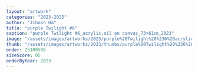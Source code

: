 ```yaml
---
layout: "artwork"
categories: "2023-2025"
author: "Jihoon Ha"
title: "purple Twilight #6"
caption: "purple Twilight #6_acrylic,oil on canvas_73×61㎝_2023"
image: "/assets/images/artworks/2023/purple%20Twilight%20%236%20acrylic%2Coil%20on%20canvas%2073x61cm%202023.jpg"
thumb: "/assets/images/artworks/2023/thumbs/purple%20Twilight%20%236%20acrylic%2Coil%20on%20canvas%2073x61cm%202023.jpg"
order: 25100506
sizeScore: 05
orderByYear: 2023
---
```

